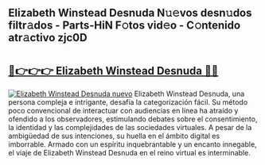## Elizabeth Winstead Desnuda N𝚞𝚎vos desn𝚞dos filtr𝚊dos - Parts-HiN F𝚘tos vid𝚎o - C𝚘ntenido atr𝚊ctivo zjc0D

# <h2><a href="http://mb1mpb.tromn.icu/?c=Elizabeth+Winstead+Desnuda">🔗👉👉👉 Elizabeth Winstead Desnuda 🔗🔗</a></h2>

[![Elizabeth Winstead Desnuda nuevo](https://i.imgur.com/pEAQMta.gif)](http://mb1mpb.tromn.icu/?c=Elizabeth+Winstead+Desnuda)
Elizabeth Winstead Desnuda, una persona compleja e intrigante, desafía la categorización fácil. Su método poco convencional de interactuar con audiencias en línea ha atraído y ofendido a los observadores, estimulando debates sobre el consentimiento, la identidad y las complejidades de las sociedades virtuales. A pesar de la ambigüedad de sus intenciones, su huella en el ámbito digital es imborrable. Armado con un espíritu inquebrantable y un encanto innegable, el viaje de Elizabeth Winstead Desnuda en el reino virtual es interminable.
